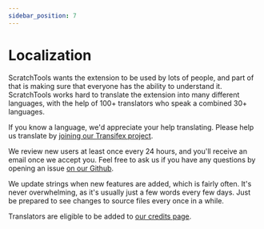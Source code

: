 ```yaml
---
sidebar_position: 7
---
```


# Localization
ScratchTools wants the extension to be used by lots of people, and part of that is making sure that everyone has the ability to understand it. ScratchTools works hard to translate the extension into many different languages, with the help of 100+ translators who speak a combined 30+ languages.

If you know a language, we'd appreciate your help translating. Please help us translate by [joining our Transifex project](https://explore.transifex.com/scratchtools/scratchtools/).

We review new users at least once every 24 hours, and you'll receive an email once we accept you. Feel free to ask us if you have any questions by opening an issue [on our Github](https://github.com/STForScratch/ScratchTools/).

We update strings when new features are added, which is fairly often. It's never overwhelming, as it's usually just a few words every few days. Just be prepared to see changes to source files every once in a while.

Translators are eligible to be added to [our credits page](https://scratchtools.app/credits/).